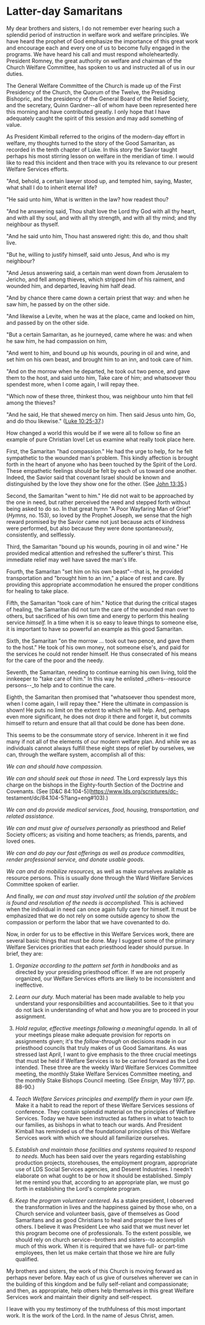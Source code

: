 # Latter-day Samaritans

My dear brothers and sisters, I do not remember ever hearing such a splendid
period of instruction in welfare work and welfare principles. We have heard
the prophet of God emphasize the importance of this great work and encourage
each and every one of us to become fully engaged in the programs. We have
heard his call and must respond wholeheartedly. President Romney, the great
authority on welfare and chairman of the Church Welfare Committee, has spoken
to us and instructed all of us in our duties.

The General Welfare Committee of the Church is made up of the First Presidency
of the Church, the Quorum of the Twelve, the Presiding Bishopric, and the
presidency of the General Board of the Relief Society, and the secretary,
Quinn Gardner--all of whom have been represented here this morning and have
contributed greatly. I only hope that I have adequately caught the spirit of
this session and may add something of value.

As President Kimball referred to the origins of the modern-day effort in
welfare, my thoughts turned to the story of the Good Samaritan, as recorded in
the tenth chapter of Luke. In this story the Savior taught perhaps his most
stirring lesson on welfare in the meridian of time. I would like to read this
incident and then trace with you its relevance to our present Welfare Services
efforts.

"And, behold, a certain lawyer stood up, and tempted him, saying, Master, what
shall I do to inherit eternal life?

"He said unto him, What is written in the law? how readest thou?

"And he answering said, Thou shalt love the Lord thy God with all thy heart,
and with all thy soul, and with all thy strength, and with all thy mind; and
thy neighbour as thyself.

"And he said unto him, Thou hast answered right: this do, and thou shalt live.

"But he, willing to justify himself, said unto Jesus, And who is my neighbour?

"And Jesus answering said, a certain man went down from Jerusalem to Jericho,
and fell among thieves, which stripped him of his raiment, and wounded him,
and departed, leaving him half dead.

"And by chance there came down a certain priest that way: and when he saw him,
he passed by on the other side.

"And likewise a Levite, when he was at the place, came and looked on him, and
passed by on the other side.

"But a certain Samaritan, as he journeyed, came where he was: and when he saw
him, he had compassion on him,

"And went to him, and bound up his wounds, pouring in oil and wine, and set
him on his own beast, and brought him to an inn, and took care of him.

"And on the morrow when he departed, he took out two pence, and gave them to
the host, and said unto him, Take care of him; and whatsoever thou spendest
more, when I come again, I will repay thee.

"Which now of these three, thinkest thou, was neighbour unto him that fell
among the thieves?

"And he said, He that shewed mercy on him. Then said Jesus unto him, Go, and
do thou likewise." ([Luke
10:25-37](https://www.lds.org/scriptures/nt/luke/10.25-37?lang=eng#24).)

How changed a world this would be if we were all to follow so fine an example
of pure Christian love! Let us examine what really took place here.

First, the Samaritan "had compassion." He had the urge to help, for he felt
sympathetic to the wounded man's problem. This kindly affection is brought
forth in the heart of anyone who has been touched by the Spirit of the Lord.
These empathetic feelings should be felt by each of us toward one another.
Indeed, the Savior said that covenant Israel should be known and distinguished
by the love they show one for the other. (See [John
13:35](https://www.lds.org/scriptures/nt/john/13.35?lang=eng#34).)

Second, the Samaritan "went to him." He did not wait to be approached by the
one in need, but rather perceived the need and stepped forth without being
asked to do so. In that great hymn "A Poor Wayfaring Man of Grief" (_Hymns,_
no. 153), so loved by the Prophet Joseph, we sense that the high reward
promised by the Savior came not just because acts of kindness were performed,
but also because they were done spontaneously, consistently, and selflessly.

Third, the Samaritan "bound up his wounds, pouring in oil and wine." He
provided medical attention and refreshed the sufferer's thirst. This immediate
relief may well have saved the man's life.

Fourth, the Samaritan "set him on his own beast"--that is, he provided
transportation and "brought him to an inn," a place of rest and care. By
providing this appropriate accommodation he ensured the proper conditions for
healing to take place.

Fifth, the Samaritan "took care of him." Notice that during the critical
stages of healing, the Samaritan did not turn the care of the wounded man over
to others, but sacrificed of his own time and energy to perform this healing
service _himself._ In a time when it is so easy to leave things to someone
else, it is important to have so powerful an example as this good Samaritan.

Sixth, the Samaritan "on the morrow ... took out two pence, and gave them to the
host." He took of his own money, not someone else's, and paid for the services
he could not render himself. He thus consecrated of his means for the care of
the poor and the needy.

Seventh, the Samaritan, needing to continue earning his own living, told the
innkeeper to "take care of him." In this way he enlisted _others--resource
persons--_to help and to continue the care.

Eighth, the Samaritan then promised that "whatsoever thou spendest more, when
I come again, I will repay thee." Here the ultimate in compassion is shown! He
puts no limit on the extent to which he will help. And, perhaps even more
significant, he does not drop it there and forget it, but commits himself to
return and ensure that all that could be done has been done.

This seems to be the consummate story of service. Inherent in it we find many
if not all of the elements of our modern welfare plan. And while we as
individuals cannot always fulfill these eight steps of relief by ourselves, we
can, through the welfare system, accomplish all of this:

_We can and should have compassion._

_We can and should seek out those in need._ The Lord expressly lays this
charge on the bishops in the Eighty-fourth Section of the Doctrine and
Covenants. (See [D&amp;C 84:104-5](https://www.lds.org/scriptures/dc-
testament/dc/84.104-5?lang=eng#103).)

_We can and do provide medical services, food, housing, transportation, and
related assistance._

_We can and must give of ourselves personally_ as priesthood and Relief
Society officers; as visiting and home teachers; as friends, parents, and
loved ones.

_We can and do pay our fast offerings as well as produce commodities, render
professional service, and donate usable goods._

_We can and do mobilize resources,_ as well as make ourselves available as
resource persons. This is usually done through the Ward Welfare Services
Committee spoken of earlier.

And finally, _we can and must stay involved until the solution of the problem
is found and resolution of the needs is accomplished._ This is achieved when
the individual in need can once again fully care for himself. It must be
emphasized that we do not rely on some outside agency to show the compassion
or perform the labor that we have covenanted to do.

Now, in order for us to be effective in this Welfare Services work, there are
several basic things that must be done. May I suggest some of the primary
Welfare Services priorities that each priesthood leader should pursue. In
brief, they are:

  1. _Organize according to the pattern set forth in handbooks_ and as directed by your presiding priesthood officer. If we are not properly organized, our Welfare Services efforts are likely to be inconsistent and ineffective.

  2. _Learn our duty._ Much material has been made available to help you understand your responsibilities and accountabilities. See to it that you do not lack in understanding of what and how you are to proceed in your assignment.

  3. _Hold regular, effective meetings following a meaningful agenda._ In all of your meetings please make adequate provision for reports on assignments given; it's the _follow-through_ on decisions made in our priesthood councils that truly makes of us Good Samaritans. As was stressed last April, I want to give emphasis to the three crucial meetings that must be held if Welfare Services is to be carried forward as the Lord intended. These three are the weekly Ward Welfare Services Committee meeting, the monthly Stake Welfare Services Committee meeting, and the monthly Stake Bishops Council meeting. (See _Ensign,_ May 1977, pp. 88-90.)

  4. _Teach Welfare Services principles and exemplify them in your own life._ Make it a habit to read the report of these Welfare Services sessions of conference. They contain splendid material on the principles of Welfare Services. Today we have been instructed as fathers in what to teach to our families, as bishops in what to teach our wards. And President Kimball has reminded us of the foundational principles of this Welfare Services work with which we should all familiarize ourselves.

  5. _Establish and maintain those facilities and systems required to respond to needs._ Much has been said over the years regarding establishing production projects, storehouses, the employment program, appropriate use of LDS Social Services agencies, and Deseret Industries. I needn't elaborate on what ought to be or how it should be established. Simply let me remind you that, according to an appropriate plan, we must go forth in establishing the Lord's complete program.

  6. _Keep the program volunteer centered._ As a stake president, I observed the transformation in lives and the happiness gained by those who, on a Church service and volunteer basis, gave of themselves as Good Samaritans and as good Christians to heal and prosper the lives of others. I believe it was President Lee who said that we must never let this program become one of professionals. To the extent possible, we should rely on church service--brothers and sisters--to accomplish much of this work. When it is required that we have full- or part-time employees, then let us make certain that those we hire are fully qualified.

My brothers and sisters, the work of this Church is moving forward as perhaps
never before. May each of us give of ourselves wherever we can in the building
of this kingdom and be fully self-reliant and compassionate; and then, as
appropriate, help others help themselves in this great Welfare Services work
and maintain their dignity and self-respect.

I leave with you my testimony of the truthfulness of this most important work.
It is the work of the Lord. In the name of Jesus Christ, amen.

